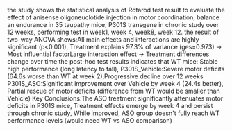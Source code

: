 the study shows the statistical analysis of Rotarod test result to evaluate the effect of anisense oligoneuclotide injection in motor coordination, balance an endurance in 35 taupathy mice, P301S transgene in chronic study 
over 12 weeks, performing test in week1, week 4, week8, week 12.
the result of two-way ANOVA shows:All main effects and interactions are highly significant (p<0.001), Treatment explains 97.3% of variance (ges=0.973) → Most influential factorLarge interaction effect → Treatment differences change over time
the post-hoc test results indicates that WT mice: Stable high performance (long latency to fall), P301S_Vehicle:Severe motor deficits (64.6s worse than WT at week 2),Progressive decline over 12 weeks 
P301S_ASO:Significant improvement over Vehicle by week 4 (24.4s better), Partial rescue of motor deficits (difference from WT would be smaller than Vehicle)
Key Conclusions:The ASO treatment significantly attenuates motor deficits in P301S mice, Treatment effects emerge by week 4 and persist through chronic study, While improved, ASO group doesn't fully reach WT performance levels (would need WT vs ASO comparison)
